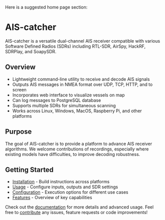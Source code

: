  Here is a suggested home page section:

# AIS-catcher

AIS-catcher is a versatile dual-channel AIS receiver compatible with various Software Defined Radios (SDRs) including RTL-SDR, AirSpy, HackRF, SDRPlay, and SoapySDR.

## Overview

- Lightweight command-line utility to receive and decode AIS signals
- Outputs AIS messages in NMEA format over UDP, TCP, HTTP, and to screen
- Incorporates web interface to visualize vessels on map 
- Can log messages to PostgreSQL database
- Supports multiple SDRs for simultaneous scanning
- Works across Linux, Windows, MacOS, Raspberry Pi, and other platforms

## Purpose 

The goal of AIS-catcher is to provide a platform to advance AIS receiver algorithms. We welcome contributions of recordings, especially where existing models have difficulties, to improve decoding robustness.

## Getting Started

- [Installation](installation.md) - Build instructions across platforms 
- [Usage](usage.md) - Configure inputs, outputs and SDR settings 
- [Configuration](configuration.md) - Execution options for different use cases
- [Features](features.md) - Overview of key capabilities

Check out the [documentation](https://github.com/jvde-github/AIS-catcher) for more details and advanced usage. Feel free to [contribute](contributing.md) any issues, feature requests or code improvements!

